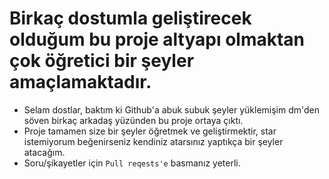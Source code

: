# Birkaç dostumla geliştirecek olduğum bu proje altyapı olmaktan çok öğretici bir şeyler amaçlamaktadır.
* Selam dostlar, baktım ki Github'a abuk subuk şeyler yüklemişim dm'den söven birkaç arkadaş yüzünden bu proje ortaya çıktı. 
* Proje tamamen size bir şeyler öğretmek ve geliştirmektir, star istemiyorum beğenirseniz kendiniz atarsınız yaptıkça bir şeyler atacağım.
* Soru/şikayetler için `Pull reqests'e` basmanız yeterli.
